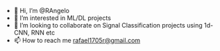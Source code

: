- 👋 Hi, I’m @RAngelo
- 👀 I’m interested in ML/DL projects
- 💞️ I’m looking to collaborate on Signal Classification projects using 1d-CNN, RNN etc
- 📫 How to reach me rafael1705r@gmail.com

<!---
RAngelo/RAngelo is a ✨ special ✨ repository because its `README.md` (this file) appears on your GitHub profile.
You can click the Preview link to take a look at your changes.
--->
